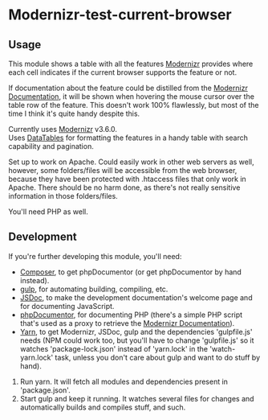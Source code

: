# Modernizr-test-current-browser #

## Usage ##

This module shows a table with all the features [Modernizr](https://modernizr.com) provides where each cell indicates
if the current browser supports the feature or not.

If documentation about the feature could be distilled from the [Modernizr Documentation](https://modernizr.com/docs), it
will be shown when hovering the mouse cursor over the table row of the feature. This doesn't work 100% flawlessly, but
most of the time I think it's quite handy despite this.

Currently uses [Modernizr](https://modernizr.com) v3.6.0.<br/>
Uses [DataTables](https://www.datatables.net) for formatting the features in a handy table with search capability and
pagination.

Set up to work on Apache. Could easily work in other web servers as well, however, some folders/files will be accessible
from the web browser, because they have been protected with .htaccess files that only work in Apache. There should be no
harm done, as there's not really sensitive information in those folders/files.

You'll need PHP as well.

## Development ##

If you're further developing this module, you'll need:
- [Composer](https://getcomposer.org), to get phpDocumentor (or get phpDocumentor by hand instead).
- [gulp](https://gulpjs.com), for automating building, compiling, etc.
- [JSDoc](https://github.com/jsdoc3/jsdoc), to make the development documentation's welcome page and for documenting
  JavaScript.
- [phpDocumentor](https://phpdoc.org), for documenting PHP (there's a simple PHP script that's used as a proxy to
  retrieve the [Modernizr Documentation](https://modernizr.com/docs)).
- [Yarn](https://yarnpkg.com), to get Modernizr, JSDoc, gulp and the dependencies 'gulpfile.js' needs (NPM could work
  too, but you'll have to change 'gulpfile.js' so it watches 'package-lock.json' instead of 'yarn.lock' in the
  'watch-yarn.lock' task, unless you don't care about gulp and want to do stuff by hand).


1. Run yarn. It will fetch all modules and dependencies present in 'package.json'.
2. Start gulp and keep it running. It watches several files for changes and automatically builds and compiles stuff, and
   such.